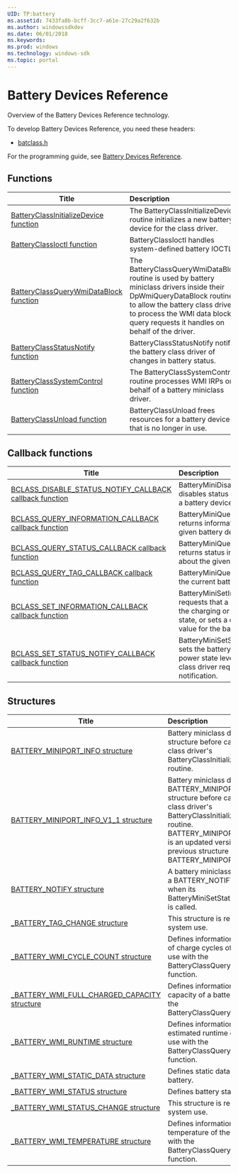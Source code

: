 ```yaml
---
UID: TP:battery
ms.assetid: 7433fa8b-bcff-3cc7-a61e-27c29a2f632b
ms.author: windowssdkdev
ms.date: 06/01/2018
ms.keywords: 
ms.prod: windows
ms.technology: windows-sdk
ms.topic: portal
---
```


# Battery Devices Reference



Overview of the Battery Devices Reference technology.

To develop Battery Devices Reference, you need these headers:

 * [batclass.h](..\batclass\index.md)

For the programming guide, see [Battery Devices Reference](/windows/desktop/battery).

## Functions

| Title   | Description   |
| ---- |:---- |
| [BatteryClassInitializeDevice function](..\batclass\nf-batclass-batteryclassinitializedevice.md) | The BatteryClassInitializeDevice routine initializes a new battery device for the class driver. |
| [BatteryClassIoctl function](..\batclass\nf-batclass-batteryclassioctl.md) | BatteryClassIoctl handles system-defined battery IOCTLs. |
| [BatteryClassQueryWmiDataBlock function](..\batclass\nf-batclass-batteryclassquerywmidatablock.md) | The BatteryClassQueryWmiDataBlock routine is used by battery miniclass drivers inside their DpWmiQueryDataBlock routines to allow the battery class driver to process the WMI data block query requests it handles on behalf of the driver. |
| [BatteryClassStatusNotify function](..\batclass\nf-batclass-batteryclassstatusnotify.md) | BatteryClassStatusNotify notifies the battery class driver of changes in battery status. |
| [BatteryClassSystemControl function](..\batclass\nf-batclass-batteryclasssystemcontrol.md) | The BatteryClassSystemControl routine processes WMI IRPs on behalf of a battery miniclass driver. |
| [BatteryClassUnload function](..\batclass\nf-batclass-batteryclassunload.md) | BatteryClassUnload frees resources for a battery device that is no longer in use. |

## Callback functions

| Title   | Description   |
| ---- |:---- |
| [BCLASS_DISABLE_STATUS_NOTIFY_CALLBACK callback function](..\batclass\nc-batclass-bclass_disable_status_notify_callback.md) | BatteryMiniDisableStatusNotify disables status notification for a battery device. |
| [BCLASS_QUERY_INFORMATION_CALLBACK callback function](..\batclass\nc-batclass-bclass_query_information_callback.md) | BatteryMiniQueryInformation returns information about the given battery device. |
| [BCLASS_QUERY_STATUS_CALLBACK callback function](..\batclass\nc-batclass-bclass_query_status_callback.md) | BatteryMiniQueryStatus returns status information about the given battery device. |
| [BCLASS_QUERY_TAG_CALLBACK callback function](..\batclass\nc-batclass-bclass_query_tag_callback.md) | BatteryMiniQueryTag returns the current battery tag. |
| [BCLASS_SET_INFORMATION_CALLBACK callback function](..\batclass\nc-batclass-bclass_set_information_callback.md) | BatteryMiniSetInformation requests that a battery enter the charging or discharging state, or sets a critical bias value for the battery. |
| [BCLASS_SET_STATUS_NOTIFY_CALLBACK callback function](..\batclass\nc-batclass-bclass_set_status_notify_callback.md) | BatteryMiniSetStatusNotify sets the battery capacity and power state levels at which the class driver requires notification. |

## Structures

| Title   | Description   |
| ---- |:---- |
| [BATTERY_MINIPORT_INFO structure](..\batclass\ns-batclass-battery_miniport_info.md) | Battery miniclass drivers fill in this structure before calling the battery class driver's BatteryClassInitializeDevice routine. |
| [BATTERY_MINIPORT_INFO_V1_1 structure](..\batclass\ns-batclass-battery_miniport_info_v1_1.md) | Battery miniclass drivers fill in the BATTERY_MINIPORT_INFO_V1_1 structure before calling the battery class driver's BatteryClassInitializeDevice routine. BATTERY_MINIPORT_INFO_V1_1 is an updated version of the previous structure BATTERY_MINIPORT_INFO. |
| [BATTERY_NOTIFY structure](..\batclass\ns-batclass-battery_notify.md) | A battery miniclass driver receives a BATTERY_NOTIFY structure when its BatteryMiniSetStatusNotify routine is called. |
| [_BATTERY_TAG_CHANGE structure](..\batclass\ns-batclass-_battery_tag_change.md) | This structure is reserved for system use. |
| [_BATTERY_WMI_CYCLE_COUNT structure](..\batclass\ns-batclass-_battery_wmi_cycle_count.md) | Defines information about number of charge cycles of a battery for use with the BatteryClassQueryWmiDataBlock function. |
| [_BATTERY_WMI_FULL_CHARGED_CAPACITY structure](..\batclass\ns-batclass-_battery_wmi_full_charged_capacity.md) | Defines information about the capacity of a battery for use with the BatteryClassQueryWmiDataBlock). |
| [_BATTERY_WMI_RUNTIME structure](..\batclass\ns-batclass-_battery_wmi_runtime.md) | Defines information about the estimated runtime of a battery for use with the BatteryClassQueryWmiDataBlock function. |
| [_BATTERY_WMI_STATIC_DATA structure](..\batclass\ns-batclass-_battery_wmi_static_data.md) | Defines static data about a battery. |
| [_BATTERY_WMI_STATUS structure](..\batclass\ns-batclass-_battery_wmi_status.md) | Defines battery status information. |
| [_BATTERY_WMI_STATUS_CHANGE structure](..\batclass\ns-batclass-_battery_wmi_status_change.md) | This structure is reserved for system use. |
| [_BATTERY_WMI_TEMPERATURE structure](..\batclass\ns-batclass-_battery_wmi_temperature.md) | Defines information about temperature of the battery for use with the BatteryClassQueryWmiDataBlock function. |
